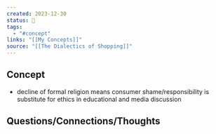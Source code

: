 ```yaml
---
created: 2023-12-30
status: 🔴
tags:
  - "#concept"
links: "[[My Concepts]]"
source: "[[The Dialectics of Shopping]]"
---
```

## Concept
- decline of formal religion means consumer shame/responsibility is substitute for ethics in educational and media discussion

## Questions/Connections/Thoughts